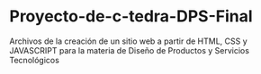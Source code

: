 # Proyecto-de-c-tedra-DPS-Final
Archivos de la creación de un sitio web a partir de HTML, CSS y JAVASCRIPT para la materia de Diseño de Productos y Servicios Tecnológicos

